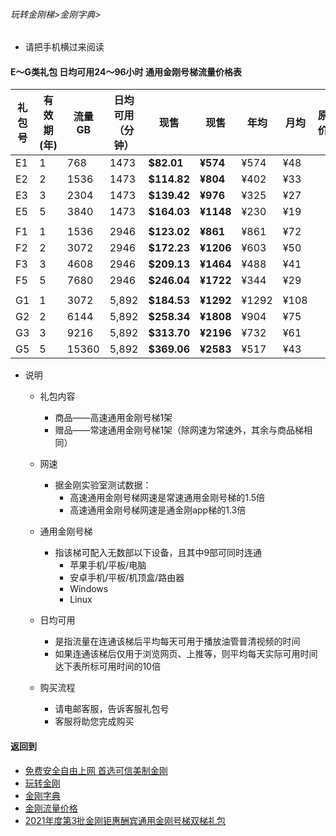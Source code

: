 ###### 玩转金刚梯>金刚字典>

- 请把手机横过来阅读

#### E～G类礼包 日均可用24～96小时 通用金刚号梯流量价格表

|礼包号|有效期(年) |流量 GB |日均可用（分钟）|现售|现售|年均  |月均  |原价| 限售礼包（个）|
|--------|------|-------|--------------|------|-------|-----|-----|-|-|
| E1 	 |1	|768	| 1473	 | <strong> $82.01	|<strong>¥574 	 |¥574	|¥48	||10,000|																
| E2 	 |2	|1536	| 1473 	 | <strong> $114.82	|<strong>¥804 	 |¥402	|¥33	||10,000|																	
| E3 	 |3	|2304	| 1473 	 | <strong> $139.42	|<strong>¥976 	 |¥325	|¥27	||10,000|																
| E5 	 |5	|3840	| 1473 	 | <strong> $164.03	|<strong>¥1148 	 |¥230	|¥19	||10,000|																
|||||||||||
| F1 	 |1	|1536	| 2946	 | <strong> $123.02	|<strong>¥861 	 |¥861	|¥72	||10,000|																
| F2 	 |2	|3072	| 2946 	 | <strong> $172.23	|<strong>¥1206 	 |¥603	|¥50	||10,000|																
| F3 	 |3	|4608	| 2946 	 | <strong> $209.13	|<strong>¥1464 	 |¥488	|¥41	||10,000|																	
| F5 	 |5	|7680	| 2946 	 | <strong> $246.04	|<strong>¥1722 	 |¥344	|¥29	||10,000|																	
|||||||||||
| G1 	 |1	|3072	| 5,892	 | <strong> $184.53	|<strong>¥1292 	 |¥1292	|¥108	||10,000|																	
| G2 	 |2	|6144	| 5,892	 | <strong> $258.34	|<strong>¥1808 	 |¥904	|¥75	||10,000|																
| G3 	 |3	|9216	| 5,892	 | <strong> $313.70	|<strong>¥2196 	 |¥732	|¥61	||10,000|																
| G5 	 |5	|15360	| 5,892	 | <strong> $369.06	|<strong>¥2583 	 |¥517	|¥43	||10,000|															

- 说明
  - 礼包内容
    - 商品——高速通用金刚号梯1架
    - 赠品——常速通用金刚号梯1架（除网速为常速外，其余与商品梯相同）

  - 网速
    - 据金刚实验室测试数据：
      - 高速通用金刚号梯网速是常速通用金刚号梯的1.5倍
      - 高速通用金刚号梯网速是通金刚app梯的1.3倍

  - 通用金刚号梯
    - 指该梯可配入无数部以下设备，且其中9部可同时连通
      - 苹果手机/平板/电脑
      - 安卓手机/平板/机顶盒/路由器
      - Windows
      - Linux

  - 日均可用
    - 是指流量在连通该梯后平均每天可用于播放油管普清视频的时间
    - 如果连通该梯后仅用于浏览网页、上推等，则平均每天实际可用时间达下表所标可用时间的10倍

  - 购买流程
    - 请电邮客服，告诉客服礼包号
    - 客服将助您完成购买

#### 返回到
- [免费安全自由上网 首选可信美制金刚](https://github.com/a2zitpro/web/blob/master/%E5%BE%80%E5%90%8E%E7%BF%BB.md)
- [玩转金刚](https://github.com/a2zitpro/web/blob/master/LadderFree/A.md)
- [金刚字典](https://github.com/a2zitpro/web/blob/master/LadderFree/kkDictionary/KKDictionary.md)
- [金刚流量价格](https://github.com/a2zitpro/web/blob/master/LadderFree/kkDictionary/Price/KKDTPrice.md)
- [2021年度第3批金刚钜惠酬宾通用金刚号梯双梯礼包](https://github.com/a2zitpro/web/blob/master/LadderFree/kkDictionary/Price/KKDTPriceOfKKID_DoubleLadderGiftsPeck3.md)
